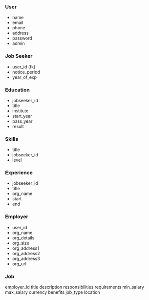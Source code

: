 ### User
- name
- email
- phone
- address
- password
- admin

### Job Seeker
- user_id (fk)
- notice_period
- year_of_exp

### Education
- jobseeker_id
- title
- institute
- start_year
- pass_year
- result

### Skills 
- title
- jobseeker_id
- level

### Experience
- jobseeker_id
- title
- org_name
- start
- end

### Employer
- user_id
- org_name
- org_details
- org_size
- org_address1
- org_address2
- org_address3
- org_url

### Job
employer_id
title
description
responsibilities
requirements
min_salary
max_salary
currency
benefits
job_type
location